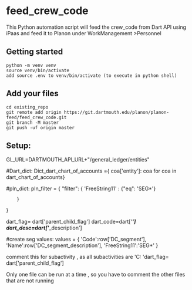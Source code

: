 # feed_crew_code
This Python automation script will feed the crew_code from Dart API using iPaas and feed it to Planon under WorkManagement >Personnel

## Getting started
```bash:
python -m venv venv
source venv/bin/activate
add source .env to venv/bin/activate (to execute in python shell)
 ```

## Add your files
```
cd existing_repo
git remote add origin https://git.dartmouth.edu/planon/planon-feed/feed_crew_code.git
git branch -M master
git push -uf origin master
```
## Setup:
GL_URL=DARTMOUTH_API_URL+"/general_ledger/entities"

#Dart_dict:
Dict_dart_chart_of_accounts ={ coa['entity']: coa for coa in dart_chart_of_accounts}

#pln_dict:
 pln_filter = {
    "filter": {
    'FreeString11' : {"eq": 'SEG*'}
        
        }
}

dart_flag= dart['parent_child_flag']
dart_code=dart['*******']
dart_desc=dart['*******_description']


#create seg values:
            values = {
                    'Code':row['DC_segment'],
                    'Name':row['DC_segment_description'],
                    'FreeString11':'SEG*'
                    }  

comment this for subactivity , as all subactivities are 'C:
'dart_flag= dart['parent_child_flag']

Only one file can be run at a time , so you have to comment the other files that are not running 